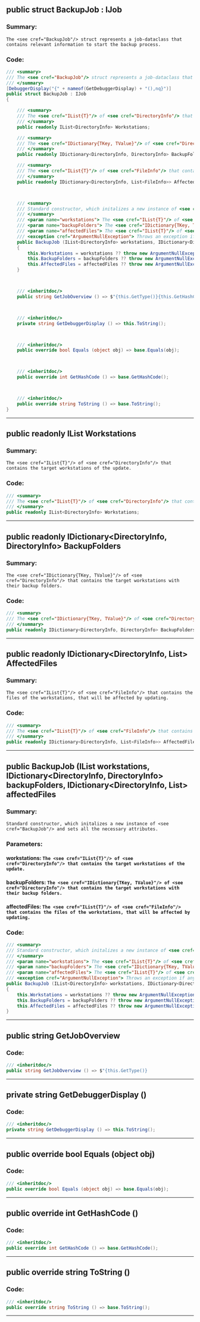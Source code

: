 ## public struct BackupJob : IJob 


### Summary:
```The <see cref="BackupJob"/> struct represents a job-dataclass that contains relevant information to start the backup process.```


### Code:
```cs
/// <summary>
/// The <see cref="BackupJob"/> struct represents a job-dataclass that contains relevant information to start the backup process.
/// </summary>
[DebuggerDisplay("{" + nameof(GetDebuggerDisplay) + "(),nq}")]
public struct BackupJob : IJob
{

	/// <summary>
	/// The <see cref="IList{T}"/> of <see cref="DirectoryInfo"/> that contains the target workstations of the update.
	/// </summary>
	public readonly IList<DirectoryInfo> Workstations;

	/// <summary>
	/// The <see cref="IDictionary{TKey, TValue}"/> of <see cref="DirectoryInfo"/> that contains the target workstations with their backup folders.
	/// </summary>
	public readonly IDictionary<DirectoryInfo, DirectoryInfo> BackupFolders;

	/// <summary>
	/// The <see cref="IList{T}"/> of <see cref="FileInfo"/> that contains the files of the workstations, that will be affected by updating.
	/// </summary>
	public readonly IDictionary<DirectoryInfo, List<FileInfo>> AffectedFiles;



	/// <summary>
	/// Standard constructor, which initalizes a new instance of <see cref="BackupJob"/> and sets all the necessary attributes.
	/// </summary>
	/// <param name="workstations"> The <see cref="IList{T}"/> of <see cref="DirectoryInfo"/> that contains the target workstations of the update. </param>
	/// <param name="backupFolders"> The <see cref="IDictionary{TKey, TValue}"/> of <see cref="DirectoryInfo"/> that contains the target workstations with their backup folders. </param>
	/// <param name="affectedFiles"> The <see cref="IList{T}"/> of <see cref="FileInfo"/> that contains the files of the workstations, that will be affected by updating. </param>
	/// <exception cref="ArgumentNullException"> Throws an exception if any of the parameters was null. </exception>
	public BackupJob (IList<DirectoryInfo> workstations, IDictionary<DirectoryInfo, DirectoryInfo> backupFolders, IDictionary<DirectoryInfo, List<FileInfo>> affectedFiles)
	{
		this.Workstations = workstations ?? throw new ArgumentNullException(nameof(workstations));
		this.BackupFolders = backupFolders ?? throw new ArgumentNullException(nameof(backupFolders));
		this.AffectedFiles = affectedFiles ?? throw new ArgumentNullException(nameof(affectedFiles));
	}



	/// <inheritdoc/>
	public string GetJobOverview () => $"{this.GetType()}{this.GetHashCode()} [workstations=\"{this.Workstations}\", backups=\"{this.BackupFolders}\"]";



	/// <inheritdoc/>
	private string GetDebuggerDisplay () => this.ToString();



	/// <inheritdoc/>
	public override bool Equals (object obj) => base.Equals(obj);



	/// <inheritdoc/>
	public override int GetHashCode () => base.GetHashCode();



	/// <inheritdoc/>
	public override string ToString () => base.ToString();
}
```

---
## public readonly IList<DirectoryInfo> Workstations 


### Summary:
```The <see cref="IList{T}"/> of <see cref="DirectoryInfo"/> that contains the target workstations of the update.```


### Code:
```cs
/// <summary>
/// The <see cref="IList{T}"/> of <see cref="DirectoryInfo"/> that contains the target workstations of the update.
/// </summary>
public readonly IList<DirectoryInfo> Workstations;
```

---
## public readonly IDictionary<DirectoryInfo, DirectoryInfo> BackupFolders 


### Summary:
```The <see cref="IDictionary{TKey, TValue}"/> of <see cref="DirectoryInfo"/> that contains the target workstations with their backup folders.```


### Code:
```cs
/// <summary>
/// The <see cref="IDictionary{TKey, TValue}"/> of <see cref="DirectoryInfo"/> that contains the target workstations with their backup folders.
/// </summary>
public readonly IDictionary<DirectoryInfo, DirectoryInfo> BackupFolders;
```

---
## public readonly IDictionary<DirectoryInfo, List<FileInfo>> AffectedFiles 


### Summary:
```The <see cref="IList{T}"/> of <see cref="FileInfo"/> that contains the files of the workstations, that will be affected by updating.```


### Code:
```cs
/// <summary>
/// The <see cref="IList{T}"/> of <see cref="FileInfo"/> that contains the files of the workstations, that will be affected by updating.
/// </summary>
public readonly IDictionary<DirectoryInfo, List<FileInfo>> AffectedFiles;
```

---
## public BackupJob (IList<DirectoryInfo> workstations, IDictionary<DirectoryInfo, DirectoryInfo> backupFolders, IDictionary<DirectoryInfo, List<FileInfo>> affectedFiles 


### Summary:
```Standard constructor, which initalizes a new instance of <see cref="BackupJob"/> and sets all the necessary attributes.```

### Parameters:
#### workstations: ```The <see cref="IList{T}"/> of <see cref="DirectoryInfo"/> that contains the target workstations of the update.```
#### backupFolders: ```The <see cref="IDictionary{TKey, TValue}"/> of <see cref="DirectoryInfo"/> that contains the target workstations with their backup folders.```
#### affectedFiles: ```The <see cref="IList{T}"/> of <see cref="FileInfo"/> that contains the files of the workstations, that will be affected by updating.```


### Code:
```cs
/// <summary>
/// Standard constructor, which initalizes a new instance of <see cref="BackupJob"/> and sets all the necessary attributes.
/// </summary>
/// <param name="workstations"> The <see cref="IList{T}"/> of <see cref="DirectoryInfo"/> that contains the target workstations of the update. </param>
/// <param name="backupFolders"> The <see cref="IDictionary{TKey, TValue}"/> of <see cref="DirectoryInfo"/> that contains the target workstations with their backup folders. </param>
/// <param name="affectedFiles"> The <see cref="IList{T}"/> of <see cref="FileInfo"/> that contains the files of the workstations, that will be affected by updating. </param>
/// <exception cref="ArgumentNullException"> Throws an exception if any of the parameters was null. </exception>
public BackupJob (IList<DirectoryInfo> workstations, IDictionary<DirectoryInfo, DirectoryInfo> backupFolders, IDictionary<DirectoryInfo, List<FileInfo>> affectedFiles)
{
	this.Workstations = workstations ?? throw new ArgumentNullException(nameof(workstations));
	this.BackupFolders = backupFolders ?? throw new ArgumentNullException(nameof(backupFolders));
	this.AffectedFiles = affectedFiles ?? throw new ArgumentNullException(nameof(affectedFiles));
}
```

---
## public string GetJobOverview 



### Code:
```cs
/// <inheritdoc/>
public string GetJobOverview () => $"{this.GetType()}
```

---
## private string GetDebuggerDisplay () 



### Code:
```cs
/// <inheritdoc/>
private string GetDebuggerDisplay () => this.ToString();
```

---
## public override bool Equals (object obj) 



### Code:
```cs
/// <inheritdoc/>
public override bool Equals (object obj) => base.Equals(obj);
```

---
## public override int GetHashCode () 



### Code:
```cs
/// <inheritdoc/>
public override int GetHashCode () => base.GetHashCode();
```

---
## public override string ToString () 



### Code:
```cs
/// <inheritdoc/>
public override string ToString () => base.ToString();
```

---
